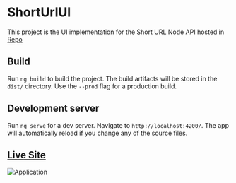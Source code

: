 # ShortUrlUI

This project is the UI implementation for the Short URL Node API hosted in [Repo](https://github.com/aajayk/ShortURL) 


## Build

Run `ng build` to build the project. The build artifacts will be stored in the `dist/` directory. Use the `--prod` flag for a production build.

## Development server

Run `ng serve` for a dev server. Navigate to `http://localhost:4200/`. The app will automatically reload if you change any of the source files.

## [Live Site ](https://shorten-er.netlify.app/)
![Application ](https://i.ibb.co/kSSnTSp/shortner-Pic.jpg)

